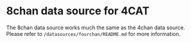 # 8chan data source for 4CAT

The 8chan data source works much the same as the 4chan data source. Please 
refer to `/datasources/fourchan/README.md` for more information.